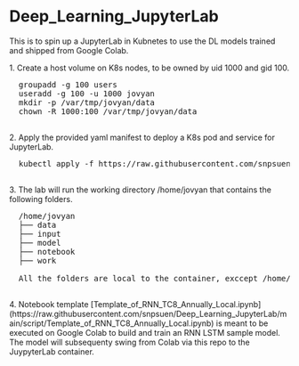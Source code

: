# Deep_Learning_JupyterLab
This is to spin up a JupyterLab in Kubnetes to use the DL models trained and shipped from Google Colab.
<p>
  1.  Create a host volume on K8s nodes, to be owned by uid 1000 and gid 100.
  <pre>
  groupadd -g 100 users
  useradd -g 100 -u 1000 jovyan
  mkdir -p /var/tmp/jovyan/data
  chown -R 1000:100 /var/tmp/jovyan/data
  </pre>
  2.  Apply the provided yaml manifest to deploy a K8s pod and service for JupyterLab.
  <pre>
  kubectl apply -f https://raw.githubusercontent.com/snpsuen/Deep_Learning_JupyterLab/main/script/jupyter-notebook.yaml
  </pre>
  3.  The lab will run the working directory /home/jovyan that contains the following folders.
  <pre>
  /home/jovyan
  ├── data
  ├── input
  ├── model
  ├── notebook
  ├── work <br>
  All the folders are local to the container, exccept /home/jovyan/data being mounted on /var/tmp/jovyan/data on a K8s node.
  </pre>
  4.  Notebook template [Template_of_RNN_TC8_Annually_Local.ipynb](https://raw.githubusercontent.com/snpsuen/Deep_Learning_JupyterLab/main/script/Template_of_RNN_TC8_Annually_Local.ipynb) is meant to be executed on Google Colab to build and train an RNN LSTM sample model. The model will subsequenty swing from Colab via this repo to the JuypyterLab container.

